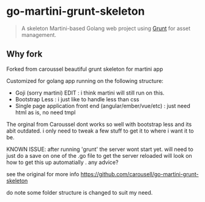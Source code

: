 # go-martini-grunt-skeleton

> A skeleton Martini-based Golang web project using [Grunt](https://gruntjs.com/) for asset management.


## Why fork

Forked from caroussel beautiful grunt skeleton for martini app

Customized for golang app running on the following structure:
- Goji (sorry martini) EDIT : i think martini will still run on this.
- Bootstrap Less : i just like to handle less than css
- Single page application front end (angular/ember/vue/etc) : just need html as is, no need tmpl

The orginal from Caroussel dont works so well with bootstrap less
and its abit outdated. i only need to tweak a few stuff to get it to where i want it to be.

KNOWN ISSUE: after running 'grunt' the server wont start yet.
will need to just do a save on one of the .go file to get the server reloaded
will look on how to get this up automatially . any advice?

see the original for more info
https://github.com/carousell/go-martini-grunt-skeleton

do note some folder structure is changed to suit my need.
